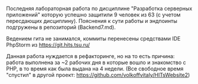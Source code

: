 Последняя лабораторная работа по дисциплине "Разработка серверных приложений" которую успешно защитили 9 человек из 63 (с учетом пересдающих дисциплину).
Пояснения к сути работы и эндпоинты подгружены в репозиторий (Backend7.md).

Ведением гита не занимался, коммиты перенесены средствами IDE PhpStorm из https://git.hits.tsu.ru/

Данная работа нуждается в рефакторинге, но на то есть причина: работа выполнена за ~2 рабочих дня в которые вошло и знакомство с PHP, в то время как была выдана на 4 недели. (Все свободное время "спустил" в другой проект: https://github.com/volkoffvitaly/HITsWebsite2)

